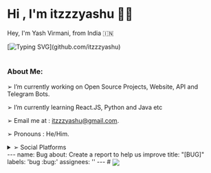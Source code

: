 <h1 align="left"><b>Hi , I'm itzzzyashu ✌🏻</b></h1>
Hey, I'm Yash Virmani, from India 🇮🇳

[![Typing SVG](https://readme-typing-svg.demolab.com?font=Odin+Rounded&weight=100&size=20&duration=2000&pause=250&color=00F726&vCenter=true&width=700&height=40&lines=I'm+into+these+programming+languages.;Java%2C+Python%2C+HTML%2C+CSS%2C+Javascript;Web+and+Android+App+Development;Computer+Software+Programming+and+more.)](github.com/itzzzyashu)

#
### About Me:

➢ I’m currently working on Open Source Projects, Website, API and Telegram Bots.

➢ I’m currently learning React.JS, Python and Java etc

➢ Email me at : itzzzyashu@gmail.com.

➢ Pronouns : He/Him.

<details>
<summary>➢ Social Platforms</summary>

➢ [Facebook](https://www.facebook.com/Itzzzyashu/) | ➢ [Instagram](https://www.instagram.com/Itzzzyashu/)
➢ [Twitter](https://www.twitter.com/Itzzzyashu/) | ➢ [Telegram](https://telegram.me/Itzzzyashu/)
➢ [Quora](https://www.quora.com/profile/Itzzzyashu/) | ➢ [Reddit](https://www.reddit.com/user/Itzzzyashu/)
➢ [Youtube](https://www.youtube.com/@Itzzzyashu/) | ➢ [Pinterest](https://www.pinterest.com/aleciento/)
  
</details>
---
name: Bug
about: Create a report to help us improve
title: "[BUG]"
labels: 'bug :bug:'
assignees: ''
---
#
<img align="center" src="https://github-readme-stats.vercel.app/api?username=itzzzyashu&hide=stars&show_icons=true&icon_color=fff&bg_color=6f00fe,6f00fe,ff0000&title_color=fff&text_color=fff&count_private=true">
